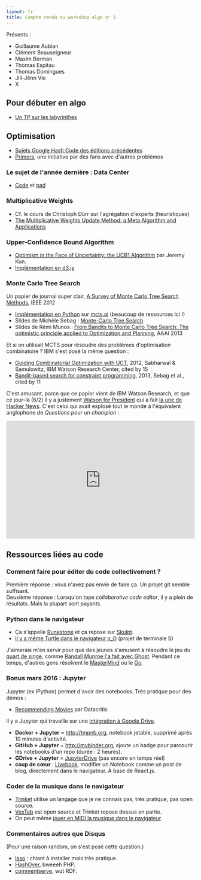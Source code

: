 ```yaml
---
layout: fr
title: Compte rendu du workshop algo n° 1
---
```


Présents :

- Guillaume Aubian
- Clément Beauseigneur
- Maxim Berman
- Thomas Espitau
- Thomas Domingues
- Jill-Jênn Vie
- X

## Pour débuter en algo

- [Un TP sur les labyrinthes](http://tryalgo.org/tp4/)

## Optimisation

- [Sujets Google Hash Code des éditions précédentes](https://hashcode.withgoogle.com/past_editions.html)
- [Primers](http://primers.xyz), une initiative par des fans avec d'autres problèmes

### Le sujet de l'année dernière : Data Center

- [Code](https://bitbucket.org/serialk/hashcode2015/) et [pad](https://bimestriel.framapad.org/p/hashcode2015)

### Multiplicative Weights

- Cf. le cours de Christoph Dürr sur l'agrégation d'experts (heuristiques)
- [The Multiplicative Weights Update Method: a Meta Algorithm and Applications](https://www.cs.princeton.edu/~arora/pubs/MWsurvey.pdf)

### Upper-Confidence Bound Algorithm

- [Optimism in the Face of Uncertainty: the UCB1 Algorithm](http://jeremykun.com/2013/10/28/optimism-in-the-face-of-uncertainty-the-ucb1-algorithm/) par Jeremy Kun.
- [Implémentation en d3.js](http://jiji.cat/bandits/)

### Monte Carlo Tree Search

Un papier de journal super clair, [A Survey of Monte Carlo Tree Search Methods](http://repository.essex.ac.uk/4117/1/MCTS-Survey.pdf), IEEE 2012

- [Implémentation en Python](http://mcts.ai/code/python.html) sur [mcts.ai](http://mcts.ai) (beaucoup de ressources ici !)
- Slides de Michèle Sebag : [Monte-Carlo Tree Search](https://www.lri.fr/~sebag/Slides/InvitedTutorial_CP12.pdf)
- Slides de Rémi Munos : [From Bandits to Monte Carlo Tree Search: The optimistic principle applied to Optimization and Planning](http://chercheurs.lille.inria.fr/~munos/papers/files/AAAI2013_slides.pdf), AAAI 2013

Et si on utilisait MCTS pour résoudre des problèmes d'optimisation combinatoire ? IBM s'est posé la même question :

- [Guiding Combinatorial Optimization with UCT](http://www.cs.toronto.edu/~horst/cogrobo/papers/uctmip.pdf), 2012, Sabharwal & Samulowitz, IBM Watson Research Center, cited by 15
- [Bandit-based search for constraint programming](https://hal-polytechnique.archives-ouvertes.fr/file/index/docid/863451/filename/paper123.pdf), 2013, Sebag et al., cited by 11

C'est amusant, parce que ce papier vient de IBM Watson Research, et que ce jour-là (6/2) il y a justement [Watson for President](http://watson2016.com) qui a fait [la une de Hacker News](https://news.ycombinator.com/item?id=11047268). C'est celui qui avait explosé tout le monde à l'équivalent anglophone de *Questions pour un champion* :

<iframe width="100%" height="315" src="https://www.youtube.com/embed/WFR3lOm_xhE" frameborder="0" allowfullscreen></iframe>

## Ressources liées au code

### Comment faire pour éditer du code collectivement ?

Première réponse : vous n'avez pas envie de faire ça. Un projet git semble suffisant.  
Deuxième réponse : Lorsqu'on tape *collaborative code editor*, il y a plein de résultats. Mais la plupart sont payants.

### Python dans le navigateur

- Ça s'appelle [Runestone](http://interactivepython.org/runestone/default/user/login?_next=/runestone/default/index) et ça repose sur [Skulpt](http://www.skulpt.org).
- [Il y a même Turtle dans le navigateur o_O](http://jill-jenn.net/algo/stage-python/projets.html) (projet de terminale S)

J'aimerais m'en servir pour que des jeunes s'amusent à résoudre le jeu du [quart de singe](https://prologin.org/static/archives/2012/demi-finales/sujet/quart-de-singe-bordeaux.pdf), comme [Randall Munroe l'a fait avec Ghost](http://blog.xkcd.com/2007/12/31/ghost/). Pendant ce temps, d'autres gens résolvent le [MasterMind](http://projects.michael0x2a.com/mastermind_solver/) ou le [Go](https://deepmind.com/alpha-go.html).

### Bonus mars 2016 : Jupyter

Jupyter (ex IPython) permet d'avoir des notebooks. Très pratique pour des démos :

- [Recommending Movies](http://mldb.ai/ipy/notebooks/_demos/Recommending%20Movies.html) par Datacritic

Il y a Jupyter qui travaille sur une [intégration à Google Drive](https://github.com/jupyter/jupyter-drive).

- **Docker + Jupyter** = http://tmpnb.org, notebook jetable, supprimé après 10 minutes d'activité.
- **GitHub + Jupyter** = http://mybinder.org, ajoute un badge pour parcourir les notebooks d'un repo (durée : 2 heures).
- **GDrive + Jupyter** = [JupyterDrive](https://github.com/jupyter/jupyter-drive) (pas encore en temps réel)
- **coup de cœur** : [Livebook](http://livebook.inkandswitch.com), modifier un Notebook comme un post de blog, directement dans le navigateur. À base de React.js.

### Coder de la musique dans le navigateur

- [Trinket](https://trinket.io/music) utilise un langage que je ne connais pas, très pratique, pas open source.
- [VexTab](http://www.vexflow.com/vextab/) est open source et Trinket repose dessus en partie.
- On peut même [jouer en MIDI la musique dans le navigateur](http://my.vexflow.com/articles/40).

### Commentaires autres que Disqus

(Pour une raison random, on s'est posé cette question.)

- [Isso](https://posativ.org/isso/) : chiant à installer mais très pratique.
- [HashOver](http://tildehash.com/?page=hashover), bweeeh PHP.
- [commentserve](https://github.com/drewp/commentserve), wut RDF.
